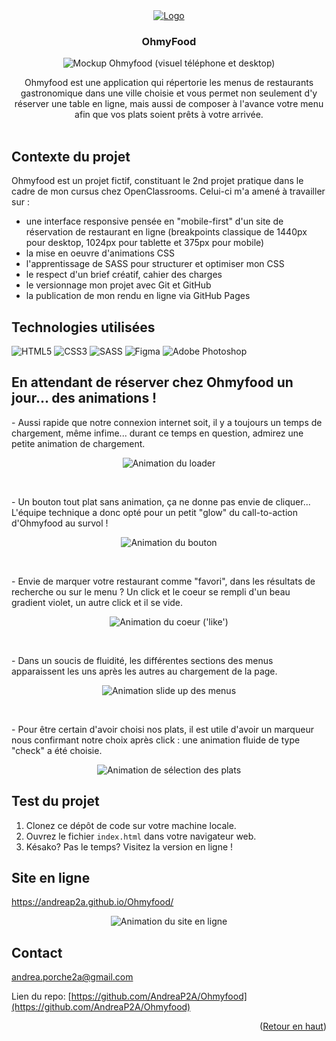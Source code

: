 <div align="center">
  <a href="https://github.com/AndreaP2A/Ohmyfood">
    <img src="https://andreap2a.github.io/Ohmyfood/assets/images/logo/ohmyfood_whitebg.png" alt="Logo">
  </a>

<h3 align="center">OhmyFood</h3>

<p align="center"><img src="https://andreap2a.github.io/Ohmyfood/assets/images/mockups_github/Ohmyfood_static_mockups.png" alt="Mockup Ohmyfood (visuel téléphone et desktop)"></p>
  <p align="center">
    Ohmyfood est une application qui répertorie les menus de restaurants gastronomique dans une ville choisie et vous permet non seulement d'y réserver une table en ligne, mais aussi de composer à l'avance votre menu afin que vos plats soient prêts à votre arrivée.<br />
    <br />
  </p>
</div>

## Contexte du projet

Ohmyfood est un projet fictif, constituant le 2nd projet pratique dans le cadre de mon cursus chez OpenClassrooms. Celui-ci m'a amené à travailler sur :

- une interface responsive pensée en "mobile-first" d'un site de réservation de restaurant en ligne (breakpoints classique de 1440px pour desktop, 1024px pour tablette et 375px pour mobile)
- la mise en oeuvre d'animations CSS
- l'apprentissage de SASS pour structurer et optimiser mon CSS
- le respect d'un brief créatif, cahier des charges
- le versionnage mon projet avec Git et GitHub
- la publication de mon rendu en ligne via GitHub Pages

## Technologies utilisées

![HTML5](https://img.shields.io/badge/html5-%23E34F26.svg?style=for-the-badge&logo=html5&logoColor=white)
![CSS3](https://img.shields.io/badge/css3-%231572B6.svg?style=for-the-badge&logo=css3&logoColor=white)
![SASS](https://img.shields.io/badge/SASS-hotpink.svg?style=for-the-badge&logo=SASS&logoColor=white)
![Figma](https://img.shields.io/badge/figma-%23F24E1E.svg?style=for-the-badge&logo=figma&logoColor=white)
![Adobe Photoshop](https://img.shields.io/badge/adobe%20photoshop-%2331A8FF.svg?style=for-the-badge&logo=adobe%20photoshop&logoColor=white)

## En attendant de réserver chez Ohmyfood un jour... des animations !

<p>- Aussi rapide que notre connexion internet soit, il y a toujours un temps de chargement, même infime... durant ce temps en question, admirez une petite animation de chargement.</p>
<p align="center"><img src="https://andreap2a.github.io/Ohmyfood/assets/images/mockups_github/Ohmyfood_loader_animated.gif" alt="Animation du loader"></p>
    <br />
<p>- Un bouton tout plat sans animation, ça ne donne pas envie de cliquer... L'équipe technique a donc opté pour un petit "glow" du call-to-action d'Ohmyfood au survol !</p>
<p align="center"><img src="https://andreap2a.github.io/Ohmyfood/assets/images/mockups_github/Ohmyfood_cta_animated.gif" alt="Animation du bouton"></p>
    <br />
<p>- Envie de marquer votre restaurant comme "favori", dans les résultats de recherche ou sur le menu ? Un click et le coeur se rempli d'un beau gradient violet, un autre click et il se vide.</p>
<p align="center"><img src="https://andreap2a.github.io/Ohmyfood/assets/images/mockups_github/Ohmyfood_fav_animated.gif" alt="Animation du coeur ('like')"></p>
    <br />
<p>- Dans un soucis de fluidité, les différentes sections des menus apparaissent les uns après les autres au chargement de la page.</p>
<p align="center"><img src="https://andreap2a.github.io/Ohmyfood/assets/images/mockups_github/Ohmyfood_slide_up_animated.gif" alt="Animation slide up des menus"></p>
    <br />
<p>- Pour être certain d'avoir choisi nos plats, il est utile d'avoir un marqueur nous confirmant notre choix après click : une animation fluide de type "check" a été choisie.</p>
<p align="center"><img src="https://andreap2a.github.io/Ohmyfood/assets/images/mockups_github/Ohmyfood_meal_select_animated.gif" alt="Animation de sélection des plats"></p>

## Test du projet

1. Clonez ce dépôt de code sur votre machine locale.
2. Ouvrez le fichier `index.html` dans votre navigateur web.
3. Késako? Pas le temps? Visitez la version en ligne !

## Site en ligne

https://andreap2a.github.io/Ohmyfood/

<p align="center"><img src="https://andreap2a.github.io/Ohmyfood/assets/images/mockups_github/Ohmyfood_desktop_animated.gif" alt="Animation du site en ligne"></p>

## Contact

andrea.porche2a@gmail.com

Lien du repo: [https://github.com/AndreaP2A/Ohmyfood](https://github.com/AndreaP2A/Ohmyfood)

<p align="right">(<a href="#readme-top">Retour en haut</a>)</p>
